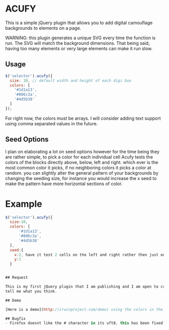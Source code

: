 # ACUFY

This is a simple jQuery plugin that allows you to add digital camouflage backgrounds to elements on a page.

WARNING: this plugin generates a unique SVG every time the function is run. The SVG will match the background dimensions. That being said, 
having too many elements or very large elements can make it run slow.

## Usage

```js
$('selector').acufy({
  size: 10, // default width and height of each digi box
  colors: [
    '#1d1a13',
    '#806c3a',
    '#4d5b38'
  ]
});
```

For right now, the colors must be arrays. I will consider adding text support using comma separated values in the future.

## Seed Options
I plan on elaborating a lot on seed options however for the time being they are rather simple, to pick a color for each individual cell Acufy tests the colors of the blocks directly above, below, left and right. which ever is the most common color it picks, if no neighboring colors it picks a color at random. you can slightly alter the general pattern of your backgrounds by changing the seeding size, for instance you would increase the x seed to make the pattern have more horizontal sections of color. 

# Example
```js
$('selector').acufy({
  size:10,
  colors: [
      '#1d1a13',
      '#806c3a',
      '#4d5b38'
  ],
  seed:{
    x:2, have it test 2 cells on the left and right rather then just one
    y:1
  }


## Request

This is my first jQuery plugin that I am publishing and I am open to criticism. I am doing this is as a learning experience. Please 
tell me what you think.

## Demo

[Here is a demo](http://irwinproject.com/demo) using the colors in the usage example above

## Bugfix
- Firefox doesnt like the # character in its uft8, this has been fixed
